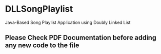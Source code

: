 # DLLSongPlaylist
Java-Based Song Playlist Application using Doubly Linked List

## Please Check PDF Documentation before adding any new code to the file